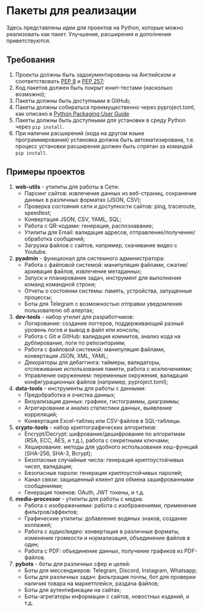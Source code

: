 # Пакеты для реализации

Здесь представлены идеи для проектов на Python, которые можно реализовать как пакет. Улучшения, расширения и дополнения приветствуются.

## Требования

1. Проекты должны быть задокументированы на Английском и соответствовать [PEP 8](https://peps.python.org/pep-0008/) и [PEP 257](https://peps.python.org/pep-0257/);
2. Код пакетов должен быть покрыт юнит-тестами (насколько возможно);
3. Пакеты должны быть доступными в GitHub;
4. Пакеты должны собираться преимущественно через pyproject.toml, как описано в [Python Packaging User Guide](https://packaging.python.org/en/latest/)
5. Пакеты должны быть доступными для установки в среду Python через ```pip install```.
6. При наличии расширений (кода на другом языке программирования) установка должна быть автоматизирована, т.е. процесс установки расширения должен быть спрятан за командой ```pip install```.

## Примеры проектов

1. **web-utils** - утилиты для работы в Сети:
    - Парсинг сайтов: извлечение данных из веб-страниц, сохранение данных в различных форматах (JSON, CSV);
    - Проверка состояния сети и доступности сайтов: ping, traceroute, speedtest;
    - Конвертация JSON, CSV, YAML, SQL;
    - Работа с QR-кодами: генерация, распознавание;
    - Утилиты для Email: валидация адресов, отправление/получение/обработка сообщений;
    - Загрузка файлов с сайтов, например, скачивание видео с Youtube.
2. **pyadmin** - функционал для системного администратора:
    - Работа с файловой системой: манипуляция файлами, сжатие/архивация файлов, извлечение метаданных;
    - Запуск и планирование задач, инструмент для выполнения команд командной строки;
    - Отчеты о состоянии системы: память, устройства, запущенные процессы;
    - Боты для Telegram c возможностью отправки уведомления пользователю об алертах;
3. **dev-tools** - набор утилит для разработчиков:
    - Логирование: создание логгеров, поддерживающий разный уровень логов и вывод в файл или консоль;
    - Работа с Git и GitHub: валидация коммитов, анализ кода на дублирование, логи по репозиториям;
    - Работа с файловой системой: манипуляция файлами, конвертация JSON, XML, YAML;
    - Декораторы для дебаггинга: таймеры, валидаторы, отслеживание использования памяти, работа с исключениями;
    - Управление окружением: переменные окружения, валидация конфигурационных файлов (например, pyproject.toml);
4. **data-tools** - инструменты для работы с данными:
    - Предобработка и очистка данных;
    - Визуализация данных: графики, гистограммы, диаграммы;
    - Агрегирование и анализ статистики данных, выявление корреляций;
    - Конвертация Excel-таблиц или CSV-файлов в SQL-таблицы.
5. **crypto-tools** - набор криптографических алгоритмов:
    - Encrypt/Decrypt: шифрование/дешифрование по алгоритмам (RSA, ECC, AES, и т.д.), работа с секретными ключами;
    - Хеширование: методы для удобного использования хеш-функций (SHA-256, SHA-3, Bcrypt);
    - Безопасные случайные числа: генерация криптоустойчивых чисел, валидация;
    - Безопасные пароли: генерация криптоустойчивых паролей;
    - Канал связи: защищенный клиент для обмена зашифрованными сообщениями;
    - Генерация токенов: OAuth, JWT токены, и т.д.
6. **media-processor** - утилиты для работы с медиа:
    - Работа с изображениями: работа с изображениями, применение фильтров/эффектов;
    - Графические утилиты: добавление водяных знаков, создание коллажей;
    - Работа с аудио/видео: конвертация в различные форматы, изменение громкости и нормализация, объединение файлов в один;
    - Работа с PDF: объединение данных, получение графиков из PDF-файлов.
7. **pybots** - боты для различных сфер и целей:
    - Боты для мессенджеров: Telegram, Discord, Instagram, Whatsapp;
    - Боты для различных задач: фильтрация почты, бот для проверки наличия товара на маркетплейсе, раздача файлов;
    - Боты для аутентификации на сайтах;
    - Боты-агрегаторы информации с сайтов, новостных изданий, и т.д.
